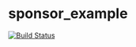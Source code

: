 # sponsor_example
[![Build Status](https://github.com/a-t-0/website-build-statuses/blob/master/sponsor_example/main/build_status.svg)](http://2gzyxa5ihm7nsggfxnu52rck2vv4rvmdlkiu3zzui5du4xyclen53wid.onion/)
